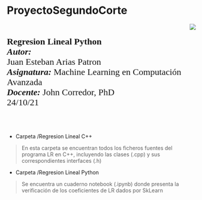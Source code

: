 # **ProyectoSegundoCorte**
<div> 
<img src="https://res-5.cloudinary.com/crunchbase-production/image/upload/c_lpad,h_256,w_256,f_auto,q_auto:eco/v1455514364/pim02bzqvgz0hibsra41.png" align="right"><br><br><FONT FACE="times new roman" SIZE=5>
<b>Regresion Lineal Python </b>
<br>
<i><b>Autor:</b></i><br> Juan Esteban Arias Patron  
<br>
<i><b>Asignatura:</b></i> Machine Learning en Computación Avanzada
<br>
<i><b>Docente:</b></i> John Corredor, PhD
<br>
24/10/21
<br><br><br>
</FONT>
</div>

*   Carpeta /Regresion Lineal C++ <br>
> En esta carpeta se encuentran todos los ficheros fuentes del programa LR en C++, incluyendo las clases (.cpp) y sus correspondientes interfaces (.h)  
*   Carpeta /Regresion Lineal Python
> Se encuentra un cuaderno notebook (.ipynb) donde presenta la verificación de los coeficientes de LR dados por SkLearn
